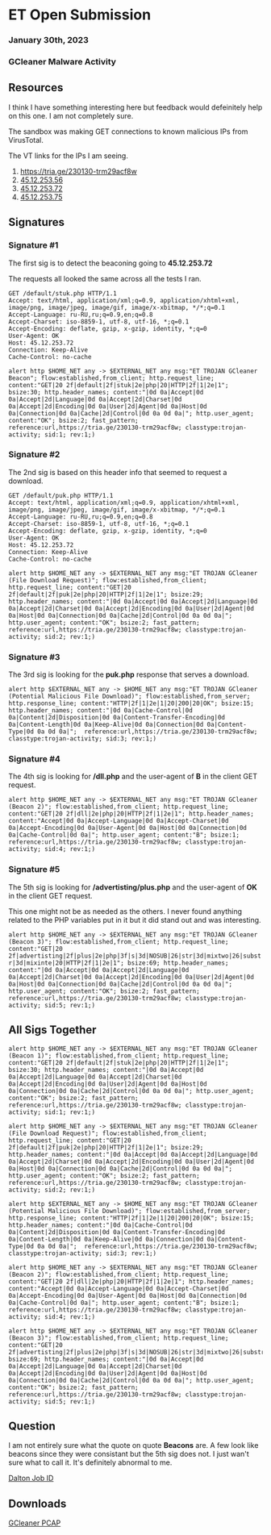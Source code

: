 # ET Open Submission
### January 30th, 2023
### GCleaner Malware Activity


## Resources

I think I have something interesting here but feedback would defeinitely help on this one. I am not completely sure.

The sandbox was making GET connections to known malicious IPs from VirusTotal.

The VT links for the IPs I am seeing.

1. https://tria.ge/230130-trm29acf8w
2. [45.12.253.56](https://www.virustotal.com/gui/ip-address/45.12.253.56/relations)
3. [45.12.253.72](https://www.virustotal.com/gui/ip-address/45.12.253.72/relations)
4. [45.12.253.75](https://www.virustotal.com/gui/ip-address/45.12.253.75/relations)

## Signatures

### Signature #1

The first sig is to detect the beaconing going to **45.12.253.72**

The requests all looked the same across all the tests I ran.

```
GET /default/stuk.php HTTP/1.1
Accept: text/html, application/xml;q=0.9, application/xhtml+xml, image/png, image/jpeg, image/gif, image/x-xbitmap, */*;q=0.1
Accept-Language: ru-RU,ru;q=0.9,en;q=0.8
Accept-Charset: iso-8859-1, utf-8, utf-16, *;q=0.1
Accept-Encoding: deflate, gzip, x-gzip, identity, *;q=0
User-Agent: OK
Host: 45.12.253.72
Connection: Keep-Alive
Cache-Control: no-cache
```

```alert http $HOME_NET any -> $EXTERNAL_NET any msg:"ET TROJAN GCleaner Beacon"; flow:established,from_client; http.request_line; content:"GET|20 2f|default|2f|stuk|2e|php|20|HTTP|2f|1|2e|1"; bsize:30; http.header_names; content:"|0d 0a|Accept|0d 0a|Accept|2d|Language|0d 0a|Accept|2d|Charset|0d 0a|Accept|2d|Encoding|0d 0a|User|2d|Agent|0d 0a|Host|0d 0a|Connection|0d 0a|Cache|2d|Control|0d 0a 0d 0a|"; http.user_agent; content:"OK"; bsize:2; fast_pattern; reference:url,https://tria.ge/230130-trm29acf8w; classtype:trojan-activity; sid:1; rev:1;)```



### Signature #2

The 2nd sig is based on this header info that seemed to request a download.

```
GET /default/puk.php HTTP/1.1
Accept: text/html, application/xml;q=0.9, application/xhtml+xml, image/png, image/jpeg, image/gif, image/x-xbitmap, */*;q=0.1
Accept-Language: ru-RU,ru;q=0.9,en;q=0.8
Accept-Charset: iso-8859-1, utf-8, utf-16, *;q=0.1
Accept-Encoding: deflate, gzip, x-gzip, identity, *;q=0
User-Agent: OK
Host: 45.12.253.72
Connection: Keep-Alive
Cache-Control: no-cache
```

```alert http $HOME_NET any -> $EXTERNAL_NET any msg:"ET TROJAN GCleaner (File Download Request)"; flow:established,from_client; http.request_line; content:"GET|20 2f|default|2f|puk|2e|php|20|HTTP|2f|1|2e|1"; bsize:29; http.header_names; content:"|0d 0a|Accept|0d 0a|Accept|2d|Language|0d 0a|Accept|2d|Charset|0d 0a|Accept|2d|Encoding|0d 0a|User|2d|Agent|0d 0a|Host|0d 0a|Connection|0d 0a|Cache|2d|Control|0d 0a 0d 0a|"; http.user_agent; content:"OK"; bsize:2; fast_pattern; reference:url,https://tria.ge/230130-trm29acf8w; classtype:trojan-activity; sid:2; rev:1;)```



### Signature #3

The 3rd sig is looking for the **puk.php** response that serves a download.

```alert http $EXTERNAL_NET any -> $HOME_NET any msg:"ET TROJAN GCleaner (Potential Malicious File Download)"; flow:established,from_server; http.response_line; content:"HTTP|2f|1|2e|1|20|200|20|OK"; bsize:15; http.header_names; content:"|0d 0a|Cache-Control|0d 0a|Content|2d|Disposition|0d 0a|Content-Transfer-Encoding|0d 0a|Content-Length|0d 0a|Keep-Alive|0d 0a|Connection|0d 0a|Content-Type|0d 0a 0d 0a|";  reference:url,https://tria.ge/230130-trm29acf8w; classtype:trojan-activity; sid:3; rev:1;)```



### Signature #4

The 4th sig is looking for **/dll.php** and the user-agent of **B** in the client GET request.

```alert http $HOME_NET any -> $EXTERNAL_NET any msg:"ET TROJAN GCleaner (Beacon 2)"; flow:established,from_client; http.request_line; content:"GET|20 2f|dll|2e|php|20|HTTP|2f|1|2e|1"; http.header_names; content:"Accept|0d 0a|Accept-Language|0d 0a|Accept-Charset|0d 0a|Accept-Encoding|0d 0a|User-Agent|0d 0a|Host|0d 0a|Connection|0d 0a|Cache-Control|0d 0a|"; http.user_agent; content:"B"; bsize:1; reference:url,https://tria.ge/230130-trm29acf8w; classtype:trojan-activity; sid:4; rev:1;)```



### Signature #5

The 5th sig is looking for **/advertisting/plus.php** and the user-agent of **OK** in the client GET request.

This one might not be as needed as the others. I never found anything related to the PHP variables put in it but it did stand out and was interesting.

```alert http $HOME_NET any -> $EXTERNAL_NET any msg:"ET TROJAN GCleaner (Beacon 3)"; flow:established,from_client; http.request_line; content:"GET|20 2f|advertisting|2f|plus|2e|php|3f|s|3d|NOSUB|26|str|3d|mixtwo|26|substr|3d|mixinte|20|HTTP|2f|1|2e|1"; bsize:69; http.header_names; content:"|0d 0a|Accept|0d 0a|Accept|2d|Language|0d 0a|Accept|2d|Charset|0d 0a|Accept|2d|Encoding|0d 0a|User|2d|Agent|0d 0a|Host|0d 0a|Connection|0d 0a|Cache|2d|Control|0d 0a 0d 0a|"; http.user_agent; content:"OK"; bsize:2; fast_pattern;  reference:url,https://tria.ge/230130-trm29acf8w; classtype:trojan-activity; sid:5; rev:1;)```

## All Sigs Together

```
alert http $HOME_NET any -> $EXTERNAL_NET any msg:"ET TROJAN GCleaner (Beacon 1)"; flow:established,from_client; http.request_line; content:"GET|20 2f|default|2f|stuk|2e|php|20|HTTP|2f|1|2e|1"; bsize:30; http.header_names; content:"|0d 0a|Accept|0d 0a|Accept|2d|Language|0d 0a|Accept|2d|Charset|0d 0a|Accept|2d|Encoding|0d 0a|User|2d|Agent|0d 0a|Host|0d 0a|Connection|0d 0a|Cache|2d|Control|0d 0a 0d 0a|"; http.user_agent; content:"OK"; bsize:2; fast_pattern; reference:url,https://tria.ge/230130-trm29acf8w; classtype:trojan-activity; sid:1; rev:1;)

alert http $HOME_NET any -> $EXTERNAL_NET any msg:"ET TROJAN GCleaner (File Download Request)"; flow:established,from_client; http.request_line; content:"GET|20 2f|default|2f|puk|2e|php|20|HTTP|2f|1|2e|1"; bsize:29; http.header_names; content:"|0d 0a|Accept|0d 0a|Accept|2d|Language|0d 0a|Accept|2d|Charset|0d 0a|Accept|2d|Encoding|0d 0a|User|2d|Agent|0d 0a|Host|0d 0a|Connection|0d 0a|Cache|2d|Control|0d 0a 0d 0a|"; http.user_agent; content:"OK"; bsize:2; fast_pattern; reference:url,https://tria.ge/230130-trm29acf8w; classtype:trojan-activity; sid:2; rev:1;)

alert http $EXTERNAL_NET any -> $HOME_NET any msg:"ET TROJAN GCleaner (Potential Malicious File Download)"; flow:established,from_server; http.response_line; content:"HTTP|2f|1|2e|1|20|200|20|OK"; bsize:15; http.header_names; content:"|0d 0a|Cache-Control|0d 0a|Content|2d|Disposition|0d 0a|Content-Transfer-Encoding|0d 0a|Content-Length|0d 0a|Keep-Alive|0d 0a|Connection|0d 0a|Content-Type|0d 0a 0d 0a|";  reference:url,https://tria.ge/230130-trm29acf8w; classtype:trojan-activity; sid:3; rev:1;)

alert http $HOME_NET any -> $EXTERNAL_NET any msg:"ET TROJAN GCleaner (Beacon 2)"; flow:established,from_client; http.request_line; content:"GET|20 2f|dll|2e|php|20|HTTP|2f|1|2e|1"; http.header_names; content:"Accept|0d 0a|Accept-Language|0d 0a|Accept-Charset|0d 0a|Accept-Encoding|0d 0a|User-Agent|0d 0a|Host|0d 0a|Connection|0d 0a|Cache-Control|0d 0a|"; http.user_agent; content:"B"; bsize:1; reference:url,https://tria.ge/230130-trm29acf8w; classtype:trojan-activity; sid:4; rev:1;)

alert http $HOME_NET any -> $EXTERNAL_NET any msg:"ET TROJAN GCleaner (Beacon 3)"; flow:established,from_client; http.request_line; content:"GET|20 2f|advertisting|2f|plus|2e|php|3f|s|3d|NOSUB|26|str|3d|mixtwo|26|substr|3d|mixinte|20|HTTP|2f|1|2e|1"; bsize:69; http.header_names; content:"|0d 0a|Accept|0d 0a|Accept|2d|Language|0d 0a|Accept|2d|Charset|0d 0a|Accept|2d|Encoding|0d 0a|User|2d|Agent|0d 0a|Host|0d 0a|Connection|0d 0a|Cache|2d|Control|0d 0a 0d 0a|"; http.user_agent; content:"OK"; bsize:2; fast_pattern;  reference:url,https://tria.ge/230130-trm29acf8w; classtype:trojan-activity; sid:5; rev:1;)
```

## Question

I am not entirely sure what the quote on quote **Beacons** are. A few look like beacons since they were consistant but the 5th sig does not. I just wan't sure what to call it. It's definitely abnormal to me.

[Dalton Job ID](https://dalton.centraliowacybersec.com/dalton/coverage/job/7e0c34877ec12896)

## Downloads

[GCleaner PCAP](gcleaner_malware.pcapng)
